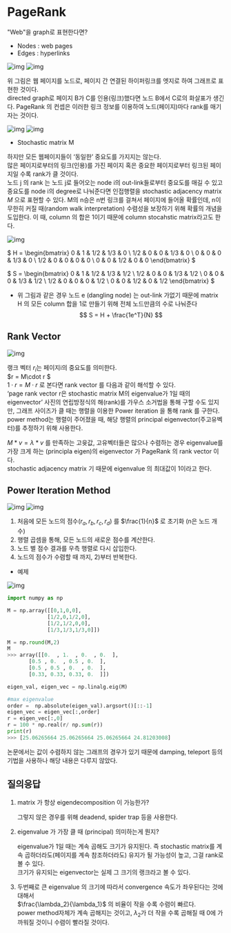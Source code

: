 # PageRank

"Web"을 graph로 표현한다면?

* Nodes : web pages
* Edges : hyperlinks


![img](img/ch7/1.png)
![img](img/ch7/2.png)

위 그림은 웹 페이지를 노드로, 페이지 간 연결된 하이퍼링크를 엣지로 하여 그래프로 표현한 것이다.  
directed graph로 페이지 B가 C를 인용(링크)했다면 노드 B에서 C로의 화살표가 생긴다. PageRank 의 컨셉은 이러한 링크 정보를 이용하여 노드(페이지)마다 rank를 매기자는 것이다.

![img](img/ch7/3.png)
![img](img/ch7/9.png)

* Stochastic matrix M

하지만 모든 웹페이지들이 ‘동일한’ 중요도를 가지지는 않는다.  
많은 페이지로부터의 링크(인용)를 가진 페이지 혹은 중요한 페이지로부터 링크된 페이지일 수록 rank가 클 것이다.  
노드 j 의 rank 는 노드 j로 들어오는 node i의 out-link들로부터 중요도를 매길 수 있고 중요도를 node i의 degree로 나눠준다면 인접행렬을 stochastic adjacency matrix $M$ 으로 표현할 수 있다. 
M의 n승은 n번 링크를 걸쳐서 페이지에 들어올 확률인데, n이 무한히 커질 때(random walk interpretation) 수렴성을 보장하기 위해 확률의 개념을 도입한다.  이 때, column 의 합은 1이기 때문에 column stocahstic matrix라고도 한다.  

![img](img/ch7/4.png) 


$ H = \begin{bmatrix}
  0 & 1 & 1/2 & 1/3 & 0  \\
   1/2 & 0 & 0 & 1/3 & 0  \\
   0 & 0 & 0 & 1/3 & 0 \\
   1/2 & 0 & 0 & 0 & 0 \\
 0 & 0 & 1/2 & 0  & 0 
\end{bmatrix} $  

$ S = \begin{bmatrix}
  0 & 1 & 1/2 & 1/3 & 1/2  \\
   1/2 & 0 & 0 & 1/3 & 1/2  \\
   0 & 0 & 0 & 1/3 & 1/2 \\
   1/2 & 0 & 0 & 0 & 1/2 \\
 0 & 0 & 1/2 & 0  & 1/2 
\end{bmatrix} $

* 위 그림과 같은 경우 노드 e (dangling node) 는 out-link 가없기 때문에 matrix H 의 모든 column 합을 1로 만들기 위해 전체 노드만큼의 수로 나눠준다   
$$ S = H + \frac{1e^T}{N} $$ 


## Rank Vector

![img](img/ch7/5.png) 

랭크 벡터 $r_i$는 페이지i의 중요도를 의미한다.  
$r = M\cdot r $  
$1 \cdot r = M \cdot r$   로 본다면 rank vector 를 다음과 같이 해석할 수 있다.  
‘page rank vector r은 stochastic matrix M의 eigenvalue가 1일 때의 eigenvector’ 사진의 연립방정식의 해(rank)를 가우스 소거법을 통해 구할 수도 있지만, 그래프 사이즈가 클 때는 행렬을 이용한 Power iteration 을 통해 rank 를 구한다.  
power method는 행렬이 주어졌을 때, 해당 행렬의 principal eigenvector(주고유벡터)를 추정하기 위해 사용한다.

$M * v = \lambda * v$ 를 만족하는 고윳값, 고유벡터들은 많으나 수렴하는 경우 eigenvalue를 가장 크게 하는 (principla eigen)의 eigenvector 가 PageRank 의 rank vector 이다.  
stochastic adjacency matrix 기 때문에 eigenvalue 의 최대값이 1이라고 한다.




## Power Iteration Method

![img](img/ch7/6.png) 
![img](img/ch7/7.png) 
1) 처음에 모든 노드의 점수${(r_a, r_b, r_c, r_d)}$ 를 $\frac{1}{n}$ 로 초기화 (n은 노드 개수)
2) 행렬 곱셈을 통해, 모든 노드의 새로운 점수를 계산한다.
3) 노드 별 점수 결과를 우측 행렬로 다시 삽입한다.
4) 노드의 점수가 수렴할 때 까지, 2)부터 반복한다.


* 예제

![img](img/ch7/8.png) 

``` python
import numpy as np

M = np.array([[0,1,0,0],
             [1/2,0,1/2,0],
             [1/2,1/2,0,0],
             [1/3,1/3,1/3,0]])

M = np.round(M,2)
M
>>> array([[0.  , 1.  , 0.  , 0.  ],
       [0.5 , 0.  , 0.5 , 0.  ],
       [0.5 , 0.5 , 0.  , 0.  ],
       [0.33, 0.33, 0.33, 0.  ]])
```
``` python
eigen_val, eigen_vec = np.linalg.eig(M)

#max eigenvalue
order =  np.absolute(eigen_val).argsort()[::-1]
eigen_vec = eigen_vec[:,order]
r = eigen_vec[:,0]
r = 100 * np.real(r/ np.sum(r))
print(r)
>>> [25.06265664 25.06265664 25.06265664 24.81203008]
```

논문에서는 값이 수렴하지 않는 그래프의 경우가 있기 때문에 damping, teleport 등의 기법을 사용하나 해당 내용은 다루지 않았다. 


## 질의응답

1) matrix 가 항상 eigendecomposition 이 가능한가?

    그렇지 않은 경우를 위해 deadend, spider trap 등을 사용한다.

2) eigenvalue 가 가장 클 때 (principal) 의미하는게 뭔지?

    eigenvalue가 1일 때는 계속 곱해도 크기가 유지된다. 즉 stochastic matrix를 계속 곱하더라도(페이지를 계속 참조하더라도) 유지가 될 가능성이 높고, 그걸 rank로 볼 수 있다.  
    크기가 유지되는 eigenvector는 실제 그 크기의 랭크라고 볼 수 있다.

3) 두번째로 큰 eigenvalue 의 크기에 따라서 convergence 속도가 좌우된다는 것에 대해서  
    $\frac{\lambda_2}{\lambda_1}$ 의 비율이 작을 수록 수렴이 빠르다.  
    power method자체가 계속 곱해지는 것이고, $\lambda_2$가 더 작을 수록 곱해질 때 0에 가까워질 것이니 수렴이 빨라질 것이다.
 